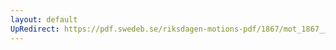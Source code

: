 ```yaml
---
layout: default
UpRedirect: https://pdf.swedeb.se/riksdagen-motions-pdf/1867/mot_1867__fk__00065/mot_1867__fk__00065_004.pdf
---
```

